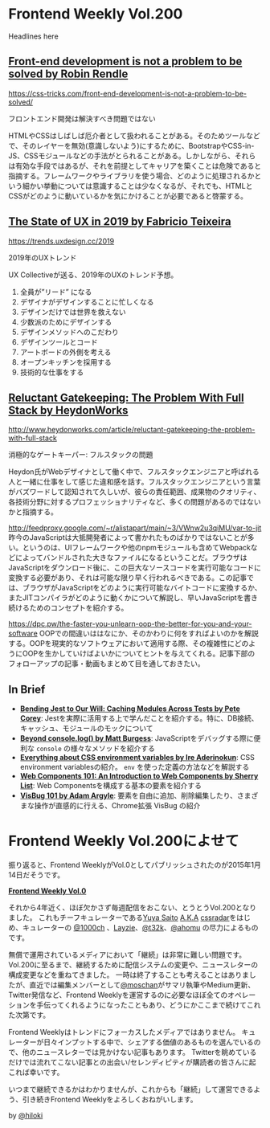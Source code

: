 # Frontend Weekly Vol.200
Headlines here

## [Front-end development is not a problem to be solved by Robin Rendle](https://css-tricks.com/front-end-development-is-not-a-problem-to-be-solved/)

https://css-tricks.com/front-end-development-is-not-a-problem-to-be-solved/

フロントエンド開発は解決すべき問題ではない

HTMLやCSSはしばしば厄介者として扱われることがある。そのためツールなどで、そのレイヤーを無効(意識しないよう)にするために、BootstrapやCSS-in-JS、CSSモジュールなどの手法がとられることがある。しかしながら、それらは有効な手段ではあるが、それを前提としてキャリアを築くことは危険であると指摘する。フレームワークやライブラリを使う場合、どのように処理されるかという細かい挙動については意識することは少なくなるが、それでも、HTMLとCSSがどのように動いているかを気にかけることが必要であると啓蒙する。


## [The State of UX in 2019 by Fabricio Teixeira](https://trends.uxdesign.cc/2019)

https://trends.uxdesign.cc/2019

2019年のUXトレンド 

UX Collectiveが送る、2019年のUXのトレンド予想。


1. 全員が”リード” になる
2. デザイナがデザインすることに忙しくなる
3. デザインだけでは世界を救えない
4. 少数派のためにデザインする
5. デザインメソッドへのこだわり
6. デザインツールとコード
7. アートボードの外側を考える
8. オープンキッチンを採用する
9. 技術的な仕事をする
  


## [Reluctant Gatekeeping: The Problem With Full Stack by HeydonWorks](http://www.heydonworks.com/article/reluctant-gatekeeping-the-problem-with-full-stack)

http://www.heydonworks.com/article/reluctant-gatekeeping-the-problem-with-full-stack

消極的なゲートキーパー: フルスタックの問題

Heydon氏がWebデザイナとして働く中で、フルスタックエンジニアと呼ばれる人と一緒に仕事をして感じた違和感を話す。フルスタックエンジニアという言葉がバズワードして認知されて久しいが、彼らの責任範囲、成果物のクオリティ、各技術分野に対するプロフェッショナリティなど、多くの問題があるのではないかと指摘する。

http://feedproxy.google.com/~r/alistapart/main/~3/VWnw2u3qiMU/var-to-jit
昨今のJavaScriptは大抵開発者によって書かれたものばかりではないことが多い。というのは、UIフレームワークや他のnpmモジュールも含めてWebpackなどによってバンドルされた大きなファイルになるということだ。ブラウザはJavaScriptをダウンロード後に、この巨大なソースコードを実行可能なコードに変換する必要があり、それは可能な限り早く行われるべきである。この記事では、ブラウザがJavaScriptをどのように実行可能なバイトコードに変換するか、またJITコンパイラがどのように動くかについて解説し、早いJavaScriptを書き続けるためのコンセプトを紹介する。

https://dpc.pw/the-faster-you-unlearn-oop-the-better-for-you-and-your-software
OOPでの間違いははなにか、そのかわりに何をすればよいのかを解説する。OOPを現実的なソフトウェアにおいて適用する際、その複雑性にどのようにOOPを生かしていけばよいかについてヒントを与えてくれる。記事下部のフォローアップの記事・動画もまとめて目を通しておきたい。


## In Brief
- [**Bending Jest to Our Will: Caching Modules Across Tests by Pete Corey**](http://www.petecorey.com/blog/2018/11/05/bending-jest-to-our-will-caching-modules-across-tests/): Jestを実際に活用する上で学んだことを紹介する。特に、DB接続、キャッシュ、モジュールのモックについて
- [**Beyond console.log() by Matt Burgess**](https://medium.com/@mattburgess/beyond-console-log-2400fdf4a9d8): JavaScriptをデバッグする際に便利な `console` の様々なメソッドを紹介する 
- [**Everything about CSS environment variables by Ire Aderinokun**](https://bitsofco.de/css-environment-variables/): CSS environment variablesの紹介。 `env`  を使った定義の方法などを解説する
- [**Web Components 101: An Introduction to Web Components by Sherry List**](https://www.telerik.com/blogs/web-components-101-an-introduction-to-web-components): Web Componentsを構成する基本の要素を紹介する
- [**VisBug 101 by Adam Argyle**](https://medium.com/google-design/visbug-101-d2636120f8d7): 要素を自由に追加、削除編集したり、さまざまな操作が直感的に行える、Chrome拡張 VisBug の紹介


# Frontend Weekly Vol.200によせて

振り返ると、Frontend WeeklyがVol.0としてパブリッシュされたのが2015年1月14日だそうです。

[**Frontend Weekly Vol.0**](https://frontendweekly.tokyo/frontend-weekly-vol-0-e2adcb6ee94a)

それから4年近く、ほぼ欠かさず毎週配信をおこない、とうとうVol.200となりました。
これもチーフキュレーターである[Yuya Saito](https://twitter.com/cssradar) [A](https://twitter.com/cssradar)[.](https://twitter.com/cssradar)[K](https://twitter.com/cssradar)[.](https://twitter.com/cssradar)[A](https://twitter.com/cssradar) [cssradar](https://twitter.com/cssradar)をはじめ、キュレーターの [@1000ch](https://twitter.com/1000ch) 、[Layzie](https://github.com/Layzie)、[@t32k](https://twitter.com/t32k)、[@ahomu](https://twitter.com/ahomu) の尽力によるものです。

無償で運用されているメディアにおいて「継続」は非常に難しい問題です。
Vol.200に至るまで、継続するために配信システムの変更や、ニュースレターの構成変更などを重ねてきました。
一時は終了することも考えることはありましたが、直近では編集メンバーとして[@moschan](https://twitter.com/moschann)がサマリ執筆やMedium更新、Twitter発信など、Frontend Weeklyを運営するのに必要なほぼ全てのオペレーションを手伝ってくれるようになったこともあり、どうにかここまで続けてこれた次第です。

Frontend Weeklyはトレンドにフォーカスしたメディアではありません。
キュレーターが日々インプットする中で、シェアする価値のあるものを選んでいるので、他のニュースレターでは見かけない記事もあります。
Twitterを眺めているだけでは流れてこない記事との出会い/セレンディピティが購読者の皆さんに起これば幸いです。

いつまで継続できるかはわかりませんが、これからも「継続」して運営できるよう、引き続きFrontend Weeklyをよろしくおねがいします。

by [@hiloki](https://twitter.com/hiloki)






